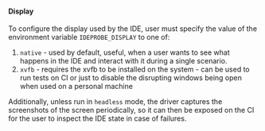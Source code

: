 #### Display

To configure the display used by the IDE, user must specify the value of the environment variable `IDEPROBE_DISPLAY` to one of:
1. `native` - used by default, useful, when a user wants to see what happens in the IDE and interact with it during a single scenario. 
2. `xvfb` - requires the xvfb to be installed on the system - can be used to run tests on CI or just to disable the disrupting windows being open when used on a personal machine

Additionally, unless run in `headless` mode, the driver captures the screenshots of the screen periodically, so it can then be exposed on the CI for the user to inspect the IDE state in case of failures.